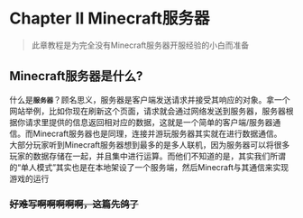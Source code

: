 # Chapter II Minecraft服务器
> 此章教程是为完全没有Minecraft服务器开服经验的小白而准备  

## Minecraft服务器是什么?
什么是<b>`服务器`</b>？顾名思义，服务器是客户端发送请求并接受其响应的对象。拿一个网站举例，比如你现在刷新这个页面，请求就会通过网络发送到服务器，服务器根据你请求里提供的信息返回相对应的数据，这就是一个简单的客户端/服务器通信。而Minecraft服务器也是同理，连接并游玩服务器其实就在进行数据通信。  
大部分玩家听到Minecraft服务器想到最多的是多人联机，因为服务器可以将很多玩家的数据存储在一起，并且集中进行运算。而他们不知道的是，其实我们所谓的“单人模式”其实也是在本地架设了一个服务端，然后Minecraft与其通信来实现游戏的运行  



### ~~好难写啊啊啊啊啊，这篇先鸽了~~